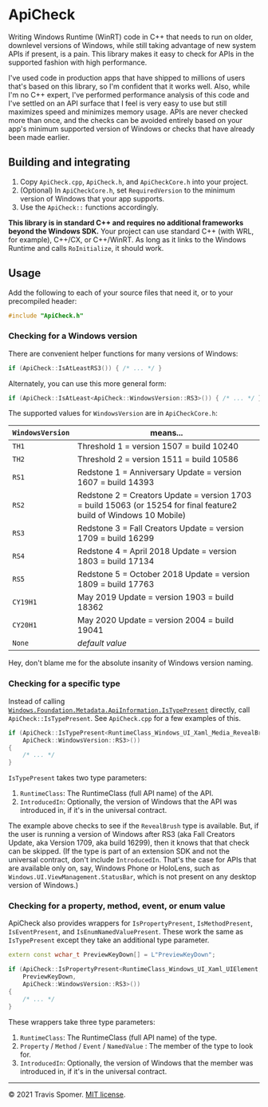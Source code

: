 # ApiCheck

Writing Windows Runtime (WinRT) code in C++ that needs to run on older, downlevel versions of Windows, while still taking advantage of new system APIs if present, is a pain. This library makes it easy to check for APIs in the supported fashion with high performance.

I've used code in production apps that have shipped to millions of users that's based on this library, so I'm confident that it works well. Also, while I'm no C++ expert, I've performed performance analysis of this code and I've settled on an API surface that I feel is very easy to use but still maximizes speed and minimizes memory usage. APIs are never checked more than once, and the checks can be avoided entirely based on your app's minimum supported version of Windows or checks that have already been made earlier.

## Building and integrating

1. Copy `ApiCheck.cpp`, `ApiCheck.h`, and `ApiCheckCore.h` into your project.
2. (Optional) In `ApiCheckCore.h`, set `RequiredVersion` to the minimum version of Windows that your app supports.
2. Use the `ApiCheck::` functions accordingly.

**This library is in standard C++ and requires no additional frameworks beyond the Windows SDK.** Your project can use standard C++ (with WRL, for example), C++/CX, or C++/WinRT. As long as it links to the Windows Runtime and calls `RoInitialize`, it should work.

## Usage

Add the following to each of your source files that need it, or to your precompiled header:

```cpp
#include "ApiCheck.h"
```

### Checking for a Windows version

There are convenient helper functions for many versions of Windows:

```cpp
if (ApiCheck::IsAtLeastRS3()) { /* ... */ }
```

Alternately, you can use this more general form:

```cpp
if (ApiCheck::IsAtLeast<ApiCheck::WindowsVersion::RS3>()) { /* ... */ }
```

The supported values for `WindowsVersion` are in `ApiCheckCore.h`:

| `WindowsVersion` | means... |
|---|---|
| `TH1` | Threshold 1 = version 1507 = build 10240 |
| `TH2` | Threshold 2 = version 1511 = build 10586 |
| `RS1` | Redstone 1 = Anniversary Update = version 1607 = build 14393 |
| `RS2` | Redstone 2 = Creators Update = version 1703 = build 15063 (or 15254 for final feature2 build of Windows 10 Mobile) |
| `RS3` | Redstone 3 = Fall Creators Update = version 1709 = build 16299 |
| `RS4` | Redstone 4 = April 2018 Update = version 1803 = build 17134 |
| `RS5` | Redstone 5 = October 2018 Update = version 1809 = build 17763 |
| `CY19H1` | May 2019 Update = version 1903 = build 18362 |
| `CY20H1` | May 2020 Update = version 2004 = build 19041 |
| `None` | *default value* |

Hey, don't blame me for the absolute insanity of Windows version naming.

### Checking for a specific type

Instead of calling [`Windows.Foundation.Metadata.ApiInformation.IsTypePresent`](https://docs.microsoft.com/en-us/uwp/api/Windows.Foundation.Metadata.ApiInformation) directly, call `ApiCheck::IsTypePresent`. See `ApiCheck.cpp` for a few examples of this.

```cpp
if (ApiCheck::IsTypePresent<RuntimeClass_Windows_UI_Xaml_Media_RevealBrush,
    ApiCheck::WindowsVersion::RS3>())
{
    /* ... */
}
```

`IsTypePresent` takes two type parameters:

1. `RuntimeClass`: The RuntimeClass (full API name) of the API.
2. `IntroducedIn`: Optionally, the version of Windows that the API was introduced in, if it's in the universal contract.

The example above checks to see if the `RevealBrush` type is available. But, if the user is running a version of Windows after RS3 (aka Fall Creators Update, aka Version 1709, aka build 16299), then it knows that that check can be skipped. (If the type is part of an extension SDK and not the universal contract, don't include `IntroducedIn`. That's the case for APIs that are available only on, say, Windows Phone or HoloLens, such as `Windows.UI.ViewManagement.StatusBar`, which is not present on any desktop version of Windows.)

### Checking for a property, method, event, or enum value

ApiCheck also provides wrappers for `IsPropertyPresent`, `IsMethodPresent`, `IsEventPresent`, and `IsEnumNamedValuePresent`. These work the same as `IsTypePresent` except they take an additional type parameter.

```cpp
extern const wchar_t PreviewKeyDown[] = L"PreviewKeyDown";

if (ApiCheck::IsPropertyPresent<RuntimeClass_Windows_UI_Xaml_UIElement,
    PreviewKeyDown,
    ApiCheck::WindowsVersion::RS3>())
{
    /* ... */
}
```

These wrappers take three type parameters:

1. `RuntimeClass`: The RuntimeClass (full API name) of the type.
2. `Property` / `Method` / `Event` / `NamedValue` : The member of the type to look for.
3. `IntroducedIn`: Optionally, the version of Windows that the member was introduced in, if it's in the universal contract.

---
© 2021 Travis Spomer. [MIT license](License.txt).
